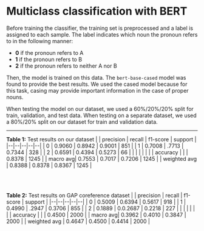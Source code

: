 # Multiclass classification with BERT

Before training the classifier, the training set is preprocessed and a label is assigned to each sample. The label indicates which noun the pronoun refers to in the following manner:
  - **0** if the pronoun refers to A
  - **1** if the pronoun refers to B
  - **2** if the pronoun refers to neither A nor B

Then, the model is trained on this data. The `bert-base-cased` model was found to provide the best results. We used the cased model because for this task, casing may provide important information in the case of proper nouns.

When testing the model on our dataset, we used a 60%/20%/20% split for train, validation, and test data. When testing on a separate dataset, we used a 80%/20% split on our dataset for train and validation data.
  
---  
**Table 1:** Test results on our dataset
|  | precision | recall | f1-score | support | 
|--|--|--|--|--|
| 0 | 0.9060 | 0.8942 | 0.9001 | 851 |
| 1 | 0.7008 | .7713 | 0.7344 | 328 |
| 2 | 0.6591 | 0.4394 | 0.5273 | 66 |
|  |  |  |  |  |
| accuracy |  |  | 0.8378 | 1245 |
| macro avg| 0.7553 | 0.7017 | 0.7206 | 1245 |
| weighted avg | 0.8388 | 0.8378 | 0.8367 | 1245 |

<br>
<br>

**Table 2:** Test results on GAP coreference dataset
|  | precision | recall | f1-score | support | 
|--|--|--|--|--|
| 0 | 0.5009 | 0.6394 | 0.5617 | 918 |
| 1 | 0.4990 | .2947 | 0.3706 | 855 |
| 2 | 0.1889 | 0.0.2687 | 0.2218 | 227 |
|  |  |  |  |  |
| accuracy |  |  | 0.4500 | 2000 |
| macro avg| 0.3962 | 0.4010 | 0.3847 | 2000 |
| weighted avg | 0.4647 | 0.4500 | 0.4414 | 2000 |
